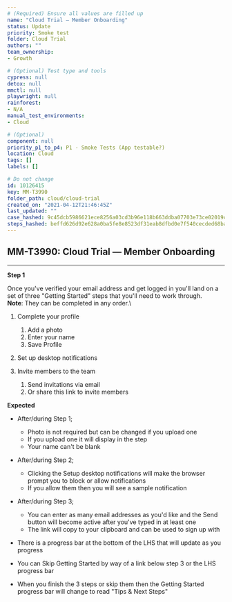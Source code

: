 ```yaml
---
# (Required) Ensure all values are filled up
name: "Cloud Trial — Member Onboarding"
status: Update
priority: Smoke test
folder: Cloud Trial
authors: ""
team_ownership: 
- Growth

# (Optional) Test type and tools
cypress: null
detox: null
mmctl: null
playwright: null
rainforest: 
- N/A
manual_test_environments: 
- Cloud

# (Optional)
component: null
priority_p1_to_p4: P1 - Smoke Tests (App testable?)
location: Cloud
tags: []
labels: []

# Do not change
id: 10126415
key: MM-T3990
folder_path: cloud/cloud-trial
created_on: "2021-04-12T21:46:45Z"
last_updated: ""
case_hashed: 9c45dcb5986621ece8256a03cd3b96e118b663ddba07703e73ce02019c9c280ad733de88a9b11b42338959711ef529be
steps_hashed: beffd626d92e628a0ba5fe8e8523df31eab8dfbd0e7f540cecded68ba6535a22fb72d837209f90042e772261f4d862a8
---
```


## MM-T3990: Cloud Trial — Member Onboarding

---

**Step 1**

Once you've verified your email address and get logged in you'll land on a set of three "Getting Started" steps that you'll need to work through.\
**Note**: They can be completed in any order.\\

1. Complete your profile

   1. Add a photo
   2. Enter your name
   3. Save Profile

2. Set up desktop notifications

3. Invite members to the team

   1. Send invitations via email
   2. Or share this link to invite members

**Expected**

- After/during Step 1;

  - Photo is not required but can be changed if you upload one
  - If you upload one it will display in the step
  - Your name can't be blank

- After/during Step 2;

  - Clicking the Setup desktop notifications will make the browser prompt you to block or allow notifications
  - If you allow them then you will see a sample notification

- After/during Step 3;

  - You can enter as many email addresses as you'd like and the Send button will become active after you've typed in at least one
  - The link will copy to your clipboard and can be used to sign up with

- There is a progress bar at the bottom of the LHS that will update as you progress

- You can Skip Getting Started by way of a link below step 3 or the LHS progress bar

- When you finish the 3 steps or skip them then the Getting Started progress bar will change to read "Tips & Next Steps"
